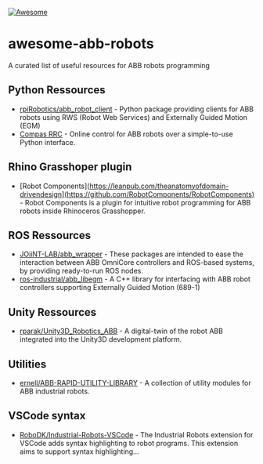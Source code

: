 [![Awesome](https://awesome.re/badge.svg)](https://awesome.re)

# awesome-abb-robots
A curated list of useful resources for ABB robots programming

## Python Ressources
- [rpiRobotics/abb_robot_client](https://github.com/rpiRobotics/abb_robot_client) - Python package providing clients for ABB robots using RWS (Robot Web Services) and Externally Guided Motion (EGM)
- [Compas RRC](https://github.com/compas-rrc/compas_rrc) - Online control for ABB robots over a simple-to-use Python interface.

## Rhino Grasshoper plugin

- [Robot Components](https://leanpub.com/theanatomyofdomain-drivendesign](https://github.com/RobotComponents/RobotComponents) - Robot Components is a plugin for intuitive robot programming for ABB robots inside Rhinoceros Grasshopper.

## ROS Ressources

- [JOiiNT-LAB/abb_wrapper](https://github.com/JOiiNT-LAB/abb_wrapper) - These packages are intended to ease the interaction between ABB OmniCore controllers and ROS-based systems, by providing ready-to-run ROS nodes.
- [ros-industrial/abb_libegm](https://github.com/ros-industrial/abb_libegm) - A C++ library for interfacing with ABB robot controllers supporting Externally Guided Motion (689-1)

## Unity Ressources
- [rparak/Unity3D_Robotics_ABB](https://github.com/rparak/Unity3D_Robotics_ABB) - A digital-twin of the robot ABB integrated into the Unity3D development platform.

## Utilities
- [ernell/ABB-RAPID-UTILITY-LIBRARY](https://github.com/ernell/ABB-RAPID-UTILITY-LIBRARY) - A collection of utility modules for ABB industrial robots.

## VSCode syntax
- [RoboDK/Industrial-Robots-VSCode](https://github.com/RoboDK/Industrial-Robots-VSCode) - The Industrial Robots extension for VSCode adds syntax highlighting to robot programs. This extension aims to support syntax highlighting…


